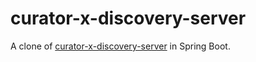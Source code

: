 # curator-x-discovery-server
A clone of
[curator-x-discovery-server](https://curator.apache.org/curator-x-discovery-server/index.html)
in Spring Boot.
